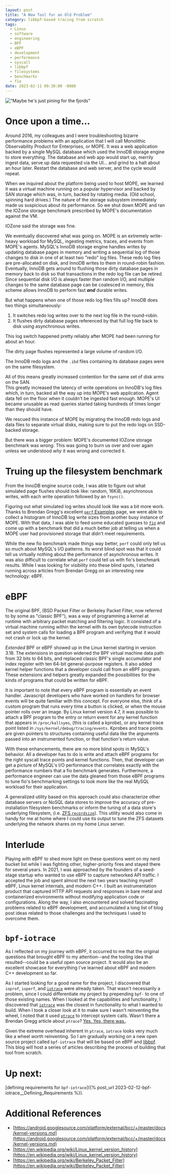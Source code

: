 ```yaml
---
layout: post
title: "A New Tool for an Old Problem"
category: libbpf-based tracing from scratch
tags: 
  - Linux
  - software
  - engineering
  - BPF
  - eBPF
  - development
  - performance
  - syscall
  - libbpf
  - filesystems
  - benchmarks
  - fio
date: 2023-02-11 09:30:00 -0800
---
```

!["Maybe he's just pining for the fjords"](/images/dead-dolphin.png)
# Once upon a time...

Around 2016, my colleagues and I were troubleshooting bizarre performance problems with an application that I will call Monolithic Observability Product for Enterprises, or MOPE.  It was a web application backed by a single MySQL database which used the InnoDB storage engine to store everything.  The database and web app would start up, merrily ingest data, serve up data requested via the UI... and grind to a halt about an hour later.  Restart the database and web server, and the cycle would repeat.

When we inquired about the platform being used to host MOPE,
we learned it was a virtual machine running on a popular hypervisor and backed by SAN storage which was,
in turn, backed by rotating media.
(Old school, spinning hard drives.)
The nature of the storage subsystem immediately made us suspicious about _its_ performance.
So we shut down MOPE and ran the IOZone storage benchmark prescribed by MOPE's documentation against the VM.

IOZone said the storage was fine.

We eventually discovered what was going on. MOPE is an extremely write-heavy workload for MySQL, ingesting metrics, traces, and events from MOPE's agents.  MySQL's InnoDB storage engine handles writes by updating database pages in memory and writing a sequential log of those changes to disk in one of at least two "redo" log files.  These redo log files are pre-allocated on disk, and InnoDB writes to them in round-robin fashion. Eventually, InnoDB gets around to flushing those dirty database pages in memory back to disk so that transactions in the redo log file can be retired.  Since sequential disk I/O is always faster than random I/O, and multiple changes to the same database page can be coalesced in memory, this scheme allows InnoDB to perform fast _**and**_ durable writes.

But what happens when one of those redo log files fills up?  InnoDB does two things simultaneously:
1. It switches redo log writes over to the next log file in the round-robin.
2. It flushes dirty database pages referenced by that full log file back to disk using asynchronous writes.

This log switch happened pretty reliably after MOPE had been running for about an hour.

The dirty page flushes represented a large volume of random I/O.

The InnoDB redo logs and the `.ibd` files containing its database pages were on the same filesystem.

All of this means greatly increased contention for the same set of disk arms on the SAN.  
This greatly increased the latency of write operations on InnoDB's log files which,
in turn, backed all the way up into MOPE's web application.
Agent data fell on the floor when it couldn't be ingested fast enough.
MOPE's UI became unusable as read queries started taking hundreds of times longer than they should have.

We rescued this instance of MOPE by migrating the InnoDB redo logs and data files to separate virtual disks,
making sure to put the redo logs on SSD-backed storage.

But there was a bigger problem: MOPE's documented IOZone storage benchmark was _wrong_.
This was going to burn us over and over again unless we understood _why_ it was wrong and corrected it.

# Truing up the filesystem benchmark

From the InnoDB engine source code, I was able to figure out what simulated page flushes should look like: random,
16KiB, asynchronous writes, with each write operation followed by an `fsync()`.

Figuring out what simulated log writes should look like was a bit more work.  Thanks to Brendan Gregg's excellent [`perf` Examples](https://www.brendangregg.com/perf.html) page, we were able to collect a histogram of InnoDB log write sizes from another busy instance of MOPE.  With that data, I was able to feed some educated guesses to [`fio`](https://fio.readthedocs.io/en/latest/fio_doc.html) and come up with a benchmark that did a much better job at telling us when a MOPE user had provisioned storage that didn't meet requirements.

While the new fio benchmark made things way better, `perf` could only tell us so much about MySQL's I/O patterns.
Its worst blind spot was that it could tell us virtually nothing about the performance of asynchronous writes.
It was also difficult to correlate what `perf` could tell us with fio's benchmark results.
While I was looking for visibility into these blind spots,
I started running across articles from Brendan Gregg on an interesting new technology: eBPF.

# eBPF

The original BPF, (BSD Packet Filter or Berkeley Packet Filter, now referred to by some as "classic BPF"), was a way of programming a kernel at runtime with arbitrary packet matching and filtering logic.  It consisted of a virtual machine running within the kernel with its own bytecode instruction set and system calls for loading a BPF program and verifying that it would not crash or lock up the kernel.

_Extended_ BPF or eBPF showed up in the Linux kernel starting in version 3.18.  The extensions in question widened the BPF virtual machine data path from 32 bits to 64 bits, and replaced classic BPF's single accumulator and index register with ten 64-bit general-purpose registers.  It also added kernel helper functions that a developer could call from an eBPF program.  These extensions and helpers greatly expanded the possibilities for the kinds of programs that could be written for eBPF.

It is important to note that every eBPF program is essentially an event handler.  Javascript developers who have worked on handlers for browser events will be quite familiar with this concept.  For everyone else, think of a custom program that runs every time a button is clicked, or when the mouse pointer rolls over an image.  By Linux kernel version 4.7, it was possible to attach a BPF program to the entry or return event for any kernel function that appears in `/proc/kallsyms`, (this is called a kprobe), or any kernel trace point listed in `/sys/kernel/debug/tracing/events`.  Kprobes and trace points are given pointers to structures containing useful data like the arguments passed into an instrumented function, or that function's return value.

With these enhancements, there are no more blind spots in MySQL's behavior.
All a developer has to do is write and attach eBPF programs for the right syscall trace points and kernel functions.
Then, that developer can get a picture of MySQL's I/O performance
that correlates exactly with the performance numbers that a fio benchmark generates.
Furthermore, a performance engineer can use the data gleaned from those eBPF programs
to tune fio's benchmarking settings to look more like the real MySQL workload for their application.

A generalized utility based on this approach could also characterize other database servers or NoSQL data stores to improve the accuracy of pre-installation filesystem benchmarks or inform the tuning of a data store's underlying filesystem, (i.e. [ZFS `recordsize`](https://www.percona.com/blog/mysql-zfs-performance-update/)).  This utility would also come in handy for me at home where I could use its output to tune the ZFS datasets underlying the network shares on my home Linux server.

# Interlude

Playing with eBPF to shed more light on these questions went on my nerd bucket list while I was fighting other,
higher-priority fires and stayed there for several years.
In 2021,
I was approached by the founders of a seed-stage startup who wanted to use eBPF to capture networked API traffic.
I accepted the job and spent almost the next two years teaching myself eBPF, Linux kernel internals, and modern C++.
I built an instrumentation product that captured HTTP API requests and responses in bare metal and containerized
environments without modifying application code or configurations.
Along the way, I also encountered and solved fascinating problems related to eBPF development,
and accumulated a long list of blog post ideas related to those challenges and the techniques I used to overcome them.  

# `bpf-iotrace`

As I reflected on my journey with eBPF, it occurred to me that the original questions that brought eBPF to my 
attention--and the tooling idea that resulted--could be a useful open source project.
It would also be an excellent showcase for everything I've learned about eBPF and modern C++ development so far.

As I started looking for a good name for the project, I discovered that `ioprof`, 
`ioperf`, and [`iotrace`](https://github.com/nicolasgross/iotrace) were already taken.
That wasn't necessarily a problem, since I could differentiate my project by prepending `bpf-`
to one of those existing names.  When I looked at the capabilities and functionality, I discovered that
[`iotrace`](https://github.com/nicolasgross/iotrace) was the closest in functionality to what I wanted to build.  When I took a closer look at it to make
sure I wasn't reinventing the wheel, I noted that it used [`ptrace`](https://linux.die.net/man/2/ptrace) to intercept system calls.  Wasn't there a
Brendan Gregg article about `ptrace`?  [Yes. Yes, there was.](https://www.brendangregg.com/blog/2014-05-11/strace-wow-much-syscall.html).

Given the extreme overhead inherent in `ptrace`, `iotrace` looks very much like a wheel _worth_ reinventing.
So I am gradually working on a new open source project called `bpf-iotrace` that will be based on eBPF and [libbpf](https://github.com/libbpf/libbpf).  This blog will host a series of articles describing the process of building that tool from scratch.

# Up next:
[defining requirements for `bpf-iotrace`]({% post_url 2023-02-12-bpf-iotrace__Defining_Requirements %}).

# Additional References
* [https://android.googlesource.com/platform/external/bcc/+/master/docs/kernel-versions.md](https://android.googlesource.com/platform/external/bcc/+/master/docs/kernel-versions.md)
* [https://en.wikipedia.org/wiki/Linux_kernel_version_history](https://en.wikipedia.org/wiki/Linux_kernel_version_history)
* [https://en.wikipedia.org/wiki/Berkeley_Packet_Filter](https://en.wikipedia.org/wiki/Berkeley_Packet_Filter)
